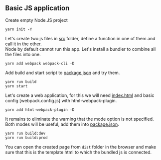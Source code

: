 ## Basic JS application
Create empty Node.JS project
```
yarn init -Y
```

Let's create two js files in [src](src) folder, define a function in one of them and call it in the other.  
Node by default cannot run this app. Let's install a bundler to combine all the files into one.
```
yarn add webpack webpack-cli -D
```

Add build and start script to [package.json](package.json) and try them.
```
yarn run build
yarn start
```

Let's create a web application, for this we will need [index.html](src/index.html) and basic config [webpack.config.js] with html-webpack-plugin.
```
yarn add html-webpack-plugin -D
```

It remains to eliminate the warning that the mode option is not specified. Both modes will be useful, add them into [package.json](package.json).
```
yarn run build:dev
yarn run build:prod
```

You can open the created page from `dist` folder in the browser and make sure that this is the template html to which the bundled js is connected.
